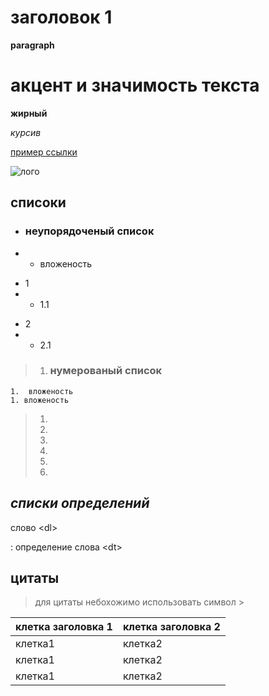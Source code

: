 
# заголовок 1

**paragraph**
# акцент и значимость текста
**жирный**

*курсив*

[пример ссылки](http://google.com "заголовок")

![лого](https://upload.wikimedia.org/wikipedia/commons/4/48/Markdown-mark.svg)

 ## списоки
 * ### неупорядоченый список
 *
    * вложеность

+ 1
+ + 1.1
- 2
- - 2.1  

> 1. ### нумерованый список
    1.  вложеность
    1. вложеность

>1. 
>1. 
>1. 
>1. 
>1. 
>1. 

## *списки определений* 
  слово &lt;dl>

  : определение слова &lt;dt>

## цитаты 
> для цитаты небохожимо использовать символ >

| клетка заголовка 1| клетка заголовка 2 |
| ------------------| -------------------|
| клетка1           | клетка2            |
| клетка1           | клетка2            |
| клетка1           | клетка2            |
<!-- из md в html внутри хтмл страницы
<script src="https://cdn.rawgit.com/oscarmorrison/md-page/5833d6d1/md-page.js"></script><noscript> -->
